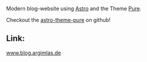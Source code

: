 Modern blog-website using [Astro](https://astro.build/) and the Theme [Pure](https://astro-pure.js.org/).

Checkout the [astro-theme-pure](https://github.com/cworld1/astro-theme-pure) on github!

## Link:

www.blog.argimlas.de